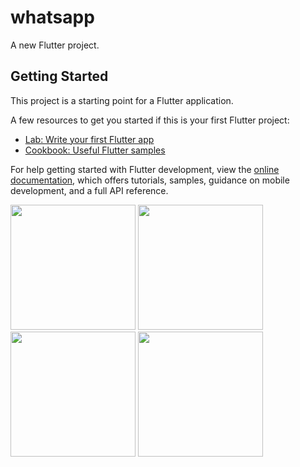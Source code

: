 # whatsapp

A new Flutter project.

## Getting Started

This project is a starting point for a Flutter application.

A few resources to get you started if this is your first Flutter project:

- [Lab: Write your first Flutter app](https://docs.flutter.dev/get-started/codelab)
- [Cookbook: Useful Flutter samples](https://docs.flutter.dev/cookbook)

For help getting started with Flutter development, view the
[online documentation](https://docs.flutter.dev/), which offers tutorials,
samples, guidance on mobile development, and a full API reference.

<img src="https://user-images.githubusercontent.com/123537483/219334529-c9d826db-4c2c-4b97-8174-be5f2a7ac33a.png" width="200px">
<img src="https://user-images.githubusercontent.com/123537483/219334546-dc578a61-2ea8-4bc4-b7b3-bfa21e54ad00.png" width="200px">
<img src="https://user-images.githubusercontent.com/123537483/219334553-182e2801-21bc-4ce6-8af4-1fd553c3fe12.png" width="200px">
<img src="https://user-images.githubusercontent.com/123537483/219334568-4871175f-4078-470c-b484-2be0dc5ac42e.png" width="200px">
